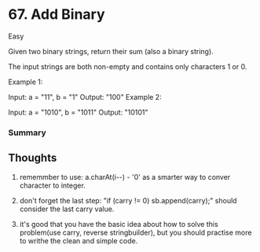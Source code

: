 # 67. Add Binary

Easy


Given two binary strings, return their sum (also a binary string).

The input strings are both non-empty and contains only characters 1 or 0.

Example 1:

Input: a = "11", b = "1"
Output: "100"
Example 2:

Input: a = "1010", b = "1011"
Output: "10101"


### Summary

## Thoughts

1. rememmber to use: a.charAt(i--) - '0' as a smarter way to conver character to integer.

2. don't forget the last step:  "if (carry != 0) sb.append(carry);" should consider the last carry value.

3. it's good that you have the basic idea about how to solve this problem(use carry, reverse stringbuilder), but you should practise more to writhe the clean and simple code.
